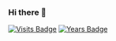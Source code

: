 ### Hi there 👋
[![Visits Badge](https://badges.pufler.dev/visits/Awhkrd/)](https://github.com/Awhkrd/random-meal-idea-generator)
[![Years Badge](https://badges.pufler.dev/years/Awhkrd)](https://badges.pufler.dev)
<!--
**Awhkrd/Awhkrd** is a ✨ _special_ ✨ repository because its `README.md` (this file) appears on your GitHub profile.

Here are some ideas to get you started:

- 🔭 I’m currently working on ...
- 🌱 I’m currently learning ...
- 👯 I’m looking to collaborate on ...
- 🤔 I’m looking for help with ...
- 💬 Ask me about ...
- 📫 How to reach me: ...
- 😄 Pronouns: ...
- ⚡ Fun fact: ...
-->

